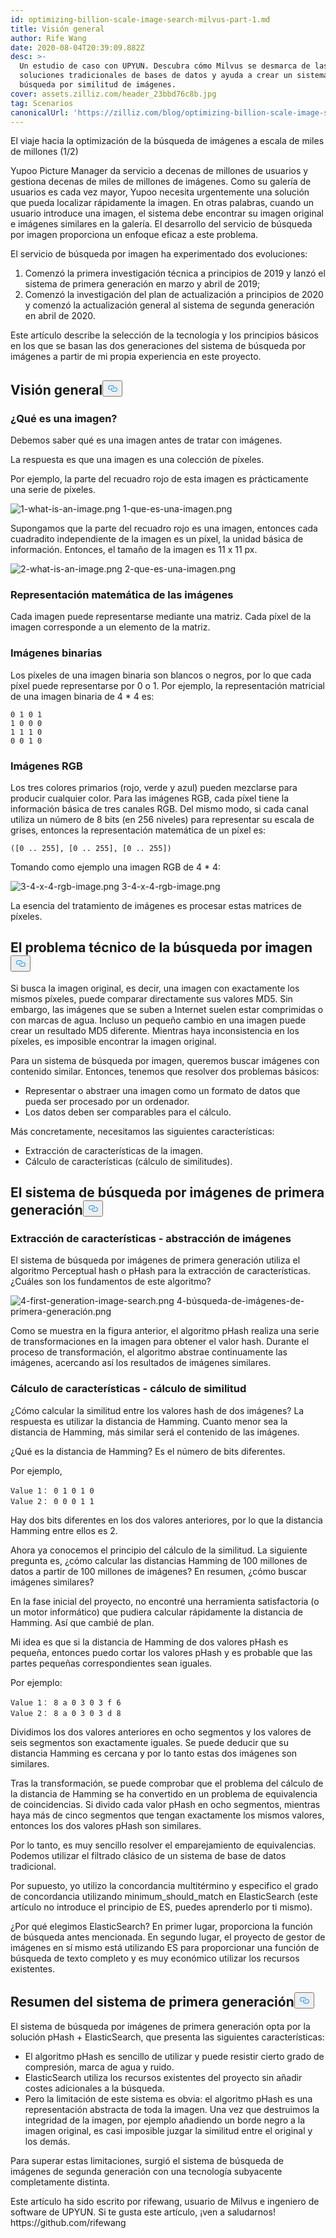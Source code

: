 ```yaml
---
id: optimizing-billion-scale-image-search-milvus-part-1.md
title: Visión general
author: Rife Wang
date: 2020-08-04T20:39:09.882Z
desc: >-
  Un estudio de caso con UPYUN. Descubra cómo Milvus se desmarca de las
  soluciones tradicionales de bases de datos y ayuda a crear un sistema de
  búsqueda por similitud de imágenes.
cover: assets.zilliz.com/header_23bbd76c8b.jpg
tag: Scenarios
canonicalUrl: 'https://zilliz.com/blog/optimizing-billion-scale-image-search-milvus-part-1'
---
```

<custom-h1>El viaje hacia la optimización de la búsqueda de imágenes a escala de miles de millones (1/2)</custom-h1><p>Yupoo Picture Manager da servicio a decenas de millones de usuarios y gestiona decenas de miles de millones de imágenes. Como su galería de usuarios es cada vez mayor, Yupoo necesita urgentemente una solución que pueda localizar rápidamente la imagen. En otras palabras, cuando un usuario introduce una imagen, el sistema debe encontrar su imagen original e imágenes similares en la galería. El desarrollo del servicio de búsqueda por imagen proporciona un enfoque eficaz a este problema.</p>
<p>El servicio de búsqueda por imagen ha experimentado dos evoluciones:</p>
<ol>
<li>Comenzó la primera investigación técnica a principios de 2019 y lanzó el sistema de primera generación en marzo y abril de 2019;</li>
<li>Comenzó la investigación del plan de actualización a principios de 2020 y comenzó la actualización general al sistema de segunda generación en abril de 2020.</li>
</ol>
<p>Este artículo describe la selección de la tecnología y los principios básicos en los que se basan las dos generaciones del sistema de búsqueda por imágenes a partir de mi propia experiencia en este proyecto.</p>
<h2 id="Overview" class="common-anchor-header">Visión general<button data-href="#Overview" class="anchor-icon" translate="no">
      <svg translate="no"
        aria-hidden="true"
        focusable="false"
        height="20"
        version="1.1"
        viewBox="0 0 16 16"
        width="16"
      >
        <path
          fill="#0092E4"
          fill-rule="evenodd"
          d="M4 9h1v1H4c-1.5 0-3-1.69-3-3.5S2.55 3 4 3h4c1.45 0 3 1.69 3 3.5 0 1.41-.91 2.72-2 3.25V8.59c.58-.45 1-1.27 1-2.09C10 5.22 8.98 4 8 4H4c-.98 0-2 1.22-2 2.5S3 9 4 9zm9-3h-1v1h1c1 0 2 1.22 2 2.5S13.98 12 13 12H9c-.98 0-2-1.22-2-2.5 0-.83.42-1.64 1-2.09V6.25c-1.09.53-2 1.84-2 3.25C6 11.31 7.55 13 9 13h4c1.45 0 3-1.69 3-3.5S14.5 6 13 6z"
        ></path>
      </svg>
    </button></h2><h3 id="What-is-an-image" class="common-anchor-header">¿Qué es una imagen?</h3><p>Debemos saber qué es una imagen antes de tratar con imágenes.</p>
<p>La respuesta es que una imagen es una colección de píxeles.</p>
<p>Por ejemplo, la parte del recuadro rojo de esta imagen es prácticamente una serie de píxeles.</p>
<p>
  
   <span class="img-wrapper"> <img translate="no" src="https://assets.zilliz.com/1_what_is_an_image_021e0280cc.png" alt="1-what-is-an-image.png" class="doc-image" id="1-what-is-an-image.png" />
   </span> <span class="img-wrapper"> <span>1-que-es-una-imagen.png</span> </span></p>
<p>Supongamos que la parte del recuadro rojo es una imagen, entonces cada cuadradito independiente de la imagen es un píxel, la unidad básica de información. Entonces, el tamaño de la imagen es 11 x 11 px.</p>
<p>
  
   <span class="img-wrapper"> <img translate="no" src="https://assets.zilliz.com/2_what_is_an_image_602a91b4a0.png" alt="2-what-is-an-image.png" class="doc-image" id="2-what-is-an-image.png" />
   </span> <span class="img-wrapper"> <span>2-que-es-una-imagen.png</span> </span></p>
<h3 id="Mathematical-representation-of-images" class="common-anchor-header">Representación matemática de las imágenes</h3><p>Cada imagen puede representarse mediante una matriz. Cada píxel de la imagen corresponde a un elemento de la matriz.</p>
<h3 id="Binary-images" class="common-anchor-header">Imágenes binarias</h3><p>Los píxeles de una imagen binaria son blancos o negros, por lo que cada píxel puede representarse por 0 o 1. Por ejemplo, la representación matricial de una imagen binaria de 4 * 4 es:</p>
<pre><code translate="no">0 1 0 1
1 0 0 0
1 1 1 0
0 0 1 0
</code></pre>
<h3 id="RGB-images" class="common-anchor-header">Imágenes RGB</h3><p>Los tres colores primarios (rojo, verde y azul) pueden mezclarse para producir cualquier color. Para las imágenes RGB, cada píxel tiene la información básica de tres canales RGB. Del mismo modo, si cada canal utiliza un número de 8 bits (en 256 niveles) para representar su escala de grises, entonces la representación matemática de un píxel es:</p>
<pre><code translate="no">([0 .. 255], [0 .. 255], [0 .. 255])
</code></pre>
<p>Tomando como ejemplo una imagen RGB de 4 * 4:</p>
<p>
  
   <span class="img-wrapper"> <img translate="no" src="https://assets.zilliz.com/3_4_x_4_rgb_image_136cec77ce.png" alt="3-4-x-4-rgb-image.png" class="doc-image" id="3-4-x-4-rgb-image.png" />
   </span> <span class="img-wrapper"> <span>3-4-x-4-rgb-image.png</span> </span></p>
<p>La esencia del tratamiento de imágenes es procesar estas matrices de píxeles.</p>
<h2 id="The-technical-problem-of-search-by-image" class="common-anchor-header">El problema técnico de la búsqueda por imagen<button data-href="#The-technical-problem-of-search-by-image" class="anchor-icon" translate="no">
      <svg translate="no"
        aria-hidden="true"
        focusable="false"
        height="20"
        version="1.1"
        viewBox="0 0 16 16"
        width="16"
      >
        <path
          fill="#0092E4"
          fill-rule="evenodd"
          d="M4 9h1v1H4c-1.5 0-3-1.69-3-3.5S2.55 3 4 3h4c1.45 0 3 1.69 3 3.5 0 1.41-.91 2.72-2 3.25V8.59c.58-.45 1-1.27 1-2.09C10 5.22 8.98 4 8 4H4c-.98 0-2 1.22-2 2.5S3 9 4 9zm9-3h-1v1h1c1 0 2 1.22 2 2.5S13.98 12 13 12H9c-.98 0-2-1.22-2-2.5 0-.83.42-1.64 1-2.09V6.25c-1.09.53-2 1.84-2 3.25C6 11.31 7.55 13 9 13h4c1.45 0 3-1.69 3-3.5S14.5 6 13 6z"
        ></path>
      </svg>
    </button></h2><p>Si busca la imagen original, es decir, una imagen con exactamente los mismos píxeles, puede comparar directamente sus valores MD5. Sin embargo, las imágenes que se suben a Internet suelen estar comprimidas o con marcas de agua. Incluso un pequeño cambio en una imagen puede crear un resultado MD5 diferente. Mientras haya inconsistencia en los píxeles, es imposible encontrar la imagen original.</p>
<p>Para un sistema de búsqueda por imagen, queremos buscar imágenes con contenido similar. Entonces, tenemos que resolver dos problemas básicos:</p>
<ul>
<li>Representar o abstraer una imagen como un formato de datos que pueda ser procesado por un ordenador.</li>
<li>Los datos deben ser comparables para el cálculo.</li>
</ul>
<p>Más concretamente, necesitamos las siguientes características:</p>
<ul>
<li>Extracción de características de la imagen.</li>
<li>Cálculo de características (cálculo de similitudes).</li>
</ul>
<h2 id="The-first-generation-search-by-image-system" class="common-anchor-header">El sistema de búsqueda por imágenes de primera generación<button data-href="#The-first-generation-search-by-image-system" class="anchor-icon" translate="no">
      <svg translate="no"
        aria-hidden="true"
        focusable="false"
        height="20"
        version="1.1"
        viewBox="0 0 16 16"
        width="16"
      >
        <path
          fill="#0092E4"
          fill-rule="evenodd"
          d="M4 9h1v1H4c-1.5 0-3-1.69-3-3.5S2.55 3 4 3h4c1.45 0 3 1.69 3 3.5 0 1.41-.91 2.72-2 3.25V8.59c.58-.45 1-1.27 1-2.09C10 5.22 8.98 4 8 4H4c-.98 0-2 1.22-2 2.5S3 9 4 9zm9-3h-1v1h1c1 0 2 1.22 2 2.5S13.98 12 13 12H9c-.98 0-2-1.22-2-2.5 0-.83.42-1.64 1-2.09V6.25c-1.09.53-2 1.84-2 3.25C6 11.31 7.55 13 9 13h4c1.45 0 3-1.69 3-3.5S14.5 6 13 6z"
        ></path>
      </svg>
    </button></h2><h3 id="Feature-extraction--image-abstraction" class="common-anchor-header">Extracción de características - abstracción de imágenes</h3><p>El sistema de búsqueda por imágenes de primera generación utiliza el algoritmo Perceptual hash o pHash para la extracción de características. ¿Cuáles son los fundamentos de este algoritmo?</p>
<p>
  
   <span class="img-wrapper"> <img translate="no" src="https://assets.zilliz.com/4_first_generation_image_search_ffd7088158.png" alt="4-first-generation-image-search.png" class="doc-image" id="4-first-generation-image-search.png" />
   </span> <span class="img-wrapper"> <span>4-búsqueda-de-imágenes-de-primera-generación.png</span> </span></p>
<p>Como se muestra en la figura anterior, el algoritmo pHash realiza una serie de transformaciones en la imagen para obtener el valor hash. Durante el proceso de transformación, el algoritmo abstrae continuamente las imágenes, acercando así los resultados de imágenes similares.</p>
<h3 id="Feature-calculation--similarity-calculation" class="common-anchor-header">Cálculo de características - cálculo de similitud</h3><p>¿Cómo calcular la similitud entre los valores hash de dos imágenes? La respuesta es utilizar la distancia de Hamming. Cuanto menor sea la distancia de Hamming, más similar será el contenido de las imágenes.</p>
<p>¿Qué es la distancia de Hamming? Es el número de bits diferentes.</p>
<p>Por ejemplo,</p>
<pre><code translate="no">Value 1： 0 1 0 1 0
Value 2： 0 0 0 1 1
</code></pre>
<p>Hay dos bits diferentes en los dos valores anteriores, por lo que la distancia Hamming entre ellos es 2.</p>
<p>Ahora ya conocemos el principio del cálculo de la similitud. La siguiente pregunta es, ¿cómo calcular las distancias Hamming de 100 millones de datos a partir de 100 millones de imágenes? En resumen, ¿cómo buscar imágenes similares?</p>
<p>En la fase inicial del proyecto, no encontré una herramienta satisfactoria (o un motor informático) que pudiera calcular rápidamente la distancia de Hamming. Así que cambié de plan.</p>
<p>Mi idea es que si la distancia de Hamming de dos valores pHash es pequeña, entonces puedo cortar los valores pHash y es probable que las partes pequeñas correspondientes sean iguales.</p>
<p>Por ejemplo:</p>
<pre><code translate="no">Value 1： 8 a 0 3 0 3 f 6
Value 2： 8 a 0 3 0 3 d 8
</code></pre>
<p>Dividimos los dos valores anteriores en ocho segmentos y los valores de seis segmentos son exactamente iguales. Se puede deducir que su distancia Hamming es cercana y por lo tanto estas dos imágenes son similares.</p>
<p>Tras la transformación, se puede comprobar que el problema del cálculo de la distancia de Hamming se ha convertido en un problema de equivalencia de coincidencias. Si divido cada valor pHash en ocho segmentos, mientras haya más de cinco segmentos que tengan exactamente los mismos valores, entonces los dos valores pHash son similares.</p>
<p>Por lo tanto, es muy sencillo resolver el emparejamiento de equivalencias. Podemos utilizar el filtrado clásico de un sistema de base de datos tradicional.</p>
<p>Por supuesto, yo utilizo la concordancia multitérmino y especifico el grado de concordancia utilizando minimum_should_match en ElasticSearch (este artículo no introduce el principio de ES, puedes aprenderlo por ti mismo).</p>
<p>¿Por qué elegimos ElasticSearch? En primer lugar, proporciona la función de búsqueda antes mencionada. En segundo lugar, el proyecto de gestor de imágenes en sí mismo está utilizando ES para proporcionar una función de búsqueda de texto completo y es muy económico utilizar los recursos existentes.</p>
<h2 id="Summary-of-the-first-generation-system" class="common-anchor-header">Resumen del sistema de primera generación<button data-href="#Summary-of-the-first-generation-system" class="anchor-icon" translate="no">
      <svg translate="no"
        aria-hidden="true"
        focusable="false"
        height="20"
        version="1.1"
        viewBox="0 0 16 16"
        width="16"
      >
        <path
          fill="#0092E4"
          fill-rule="evenodd"
          d="M4 9h1v1H4c-1.5 0-3-1.69-3-3.5S2.55 3 4 3h4c1.45 0 3 1.69 3 3.5 0 1.41-.91 2.72-2 3.25V8.59c.58-.45 1-1.27 1-2.09C10 5.22 8.98 4 8 4H4c-.98 0-2 1.22-2 2.5S3 9 4 9zm9-3h-1v1h1c1 0 2 1.22 2 2.5S13.98 12 13 12H9c-.98 0-2-1.22-2-2.5 0-.83.42-1.64 1-2.09V6.25c-1.09.53-2 1.84-2 3.25C6 11.31 7.55 13 9 13h4c1.45 0 3-1.69 3-3.5S14.5 6 13 6z"
        ></path>
      </svg>
    </button></h2><p>El sistema de búsqueda por imágenes de primera generación opta por la solución pHash + ElasticSearch, que presenta las siguientes características:</p>
<ul>
<li>El algoritmo pHash es sencillo de utilizar y puede resistir cierto grado de compresión, marca de agua y ruido.</li>
<li>ElasticSearch utiliza los recursos existentes del proyecto sin añadir costes adicionales a la búsqueda.</li>
<li>Pero la limitación de este sistema es obvia: el algoritmo pHash es una representación abstracta de toda la imagen. Una vez que destruimos la integridad de la imagen, por ejemplo añadiendo un borde negro a la imagen original, es casi imposible juzgar la similitud entre el original y los demás.</li>
</ul>
<p>Para superar estas limitaciones, surgió el sistema de búsqueda de imágenes de segunda generación con una tecnología subyacente completamente distinta.</p>
<p>Este artículo ha sido escrito por rifewang, usuario de Milvus e ingeniero de software de UPYUN. Si te gusta este artículo, ¡ven a saludarnos! https://github.com/rifewang</p>
